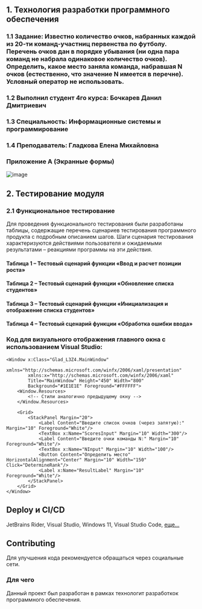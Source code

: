 ## 1. Технология разработки программного обеспечения
### 1.1 Задание: Известно количество очков, набранных каждой из 20-ти команд-участниц первенства по футболу. Перечень очков дан в порядке убывания (ни одна пара команд не набрала одинаковое количество очков). Определить, какое место заняла команда, набравшая N очков (естественно, что значение N имеется в перечне). Условный оператор не использовать.
### 1.2 Выполнил студент 4го курса: Бочкарев Данил Дмитриевич
### 1.3 Специальность: Информационные системы и программирование
### 1.4 Преподаватель: Гладкова Елена Михайловна

### Приложение A (Экранные формы)
![image](https://github.com/user-attachments/assets/3c0d9cee-7edd-4e22-b0b4-15964eb41a9e)



## 2. Тестирование модуля
### 2.1 Функциональное тестирование
Для проведения функционального тестирования были разработаны таблицы, содержащие перечень сценариев тестирования программного продукта с подробным описанием шагов. Шаги сценария тестирования характеризуются действиями пользователя и ожидаемыми результатами – реакциями программы на эти действия.



#### Таблица 1 – Тестовый сценарий функции «Ввод и расчет позиции роста»


#### Таблица 2 – Тестовый сценарий функции «Обновление списка студентов»


#### Таблица 3 – Тестовый сценарий функции «Инициализация и отображение списка студентов»


#### Таблица 4 – Тестовый сценарий функции «Обработка ошибки ввода»


### Код для визуального отображения главного окна с использованием Visual Studio:
```xaml
<Window x:Class="Glad_L3Z4.MainWindow"
        xmlns="http://schemas.microsoft.com/winfx/2006/xaml/presentation"
        xmlns:x="http://schemas.microsoft.com/winfx/2006/xaml"
        Title="MainWindow" Height="450" Width="800"
        Background="#1E1E1E" Foreground="#FFFFFF">
    <Window.Resources>
        <!-- Стили аналогично предыдущему окну -->
    </Window.Resources>

    <Grid>
        <StackPanel Margin="20">
            <Label Content="Введите список очков (через запятую):" Margin="10" Foreground="White"/>
            <TextBox x:Name="ScoresInput" Margin="10" Width="300"/>
            <Label Content="Введите очки команды N:" Margin="10" Foreground="White"/>
            <TextBox x:Name="NInput" Margin="10" Width="100"/>
            <Button Content="Определить место" HorizontalAlignment="Center" Margin="10" Width="150" Click="DetermineRank"/>
            <Label x:Name="ResultLabel" Margin="10" Foreground="White"/>
        </StackPanel>
    </Grid>
</Window>
```

## Deploy и CI/CD
JetBrains Rider, Visual Studio, Windows 11, Visual Studio Code, 
[еще...](https://learn.microsoft.com/dotnet/desktop/winforms/get-started/create-app-visual-studio?view=netdesktop-8.0)

## Contributing
Для улучшения кода рекомендуется обращаться через социальные сети.

### Для чего
Данный проект был разработан в рамках технологит разработкок программного обеспечения.
